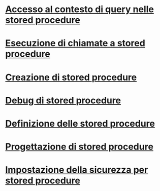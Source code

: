 # [Accesso al contesto di query nelle stored procedure](accessing-query-context-in-stored-procedures.md)
# [Esecuzione di chiamate a stored procedure](calling-stored-procedures.md)
# [Creazione di stored procedure](creating-stored-procedures.md)
# [Debug di stored procedure](debugging-stored-procedures.md)
# [Definizione delle stored procedure](defining-stored-procedures.md)
# [Progettazione di stored procedure](designing-stored-procedures.md)
# [Impostazione della sicurezza per stored procedure](setting-security-for-stored-procedures.md)
